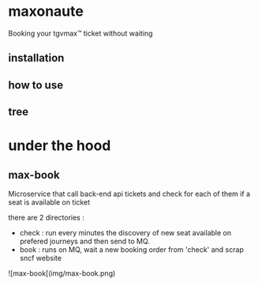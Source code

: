 # maxonaute
Booking your tgvmax™ ticket without waiting

## installation

## how to use

## tree

# under the hood

## max-book

Microservice that call back-end api tickets and check for each of them if a seat is available on ticket

there are 2 directories :
  - check : run every minutes the discovery of new seat available on prefered journeys and then send to MQ.
  - book : runs on MQ, wait a new booking order from 'check' and scrap sncf website

  ![max-book[(img/max-book.png)